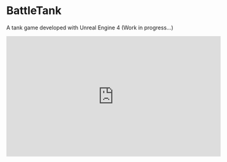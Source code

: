 # BattleTank

A tank game developed with Unreal Engine 4 (Work in progress...)
<p align="center">
  <iframe width="560" height="315" src="https://www.youtube.com/embed/VN1IBMi1TFo" frameborder="0" allow="accelerometer; autoplay; encrypted-media; gyroscope; picture-in-picture" allowfullscreen></iframe>
</p>

